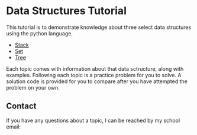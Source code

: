 # Data Structures Tutorial

This tutorial is to demonstrate knowledge about three select data structures using the python language.

- [Stack](stack.md)
- [Set](2-set.md)
- [Tree](3-tree.md)

Each topic comes with information about that data sctructure, along with examples. Following each topic is a practice problem for you to solve. 
A solution code is provided for you to compare after you have attempted the problem on your own.

## Contact

If you have any questions about a topic, I can be reached by my school email:




